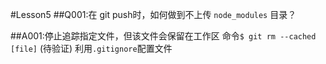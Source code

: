 #Lesson5
##Q001:在 git push时，如何做到不上传 `node_modules` 目录？

##A001:停止追踪指定文件，但该文件会保留在工作区
命令`$ git rm --cached [file]`
(待验证)
利用`.gitignore`配置文件
